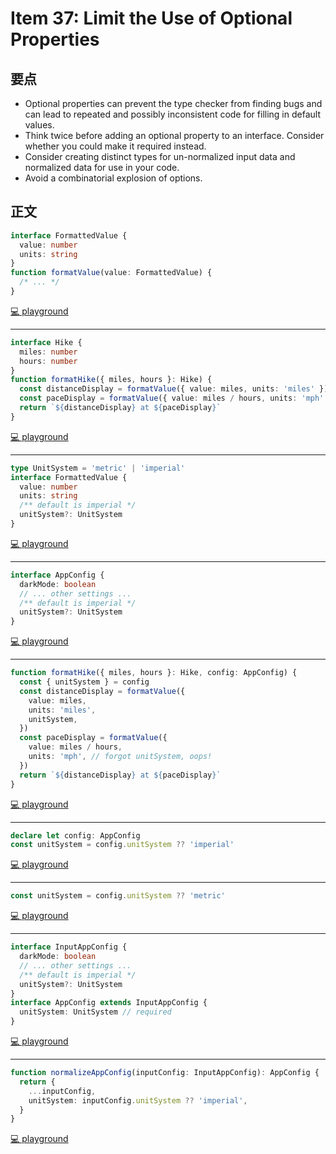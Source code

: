 # Item 37: Limit the Use of Optional Properties

## 要点

- Optional properties can prevent the type checker from finding bugs and can lead to repeated and possibly inconsistent code for filling in default values.
- Think twice before adding an optional property to an interface. Consider whether you could make it required instead.
- Consider creating distinct types for un-normalized input data and normalized data for use in your code.
- Avoid a combinatorial explosion of options.

## 正文

```ts
interface FormattedValue {
  value: number
  units: string
}
function formatValue(value: FormattedValue) {
  /* ... */
}
```

[💻 playground](https://www.typescriptlang.org/play/?ts=5.4.5#code/JYOwLgpgTgZghgYwgAgGIHsoFs5kgEwDU4AbAVxQG8AoZZAN1IoC5kQysAjaAbluTIhgYAM6sRYKKADmfAL7UYghGGDoQyGJhxhi5CAApG+1hmy4CeigEpklZAHoAVMgB075E4fIFQA)

---

```ts
interface Hike {
  miles: number
  hours: number
}
function formatHike({ miles, hours }: Hike) {
  const distanceDisplay = formatValue({ value: miles, units: 'miles' })
  const paceDisplay = formatValue({ value: miles / hours, units: 'mph' })
  return `${distanceDisplay} at ${paceDisplay}`
}
```

[💻 playground](https://www.typescriptlang.org/play/?ts=5.4.5#code/JYOwLgpgTgZghgYwgAgGIHsoFs5kgEwDU4AbAVxQG8AoZZAN1IoC5kQysAjaAbluTIhgYAM6sRYKKADmfAL7UYghGGDoQyGJhxhi5CAApG+1hmy4CeigEpklZAHoAVMgB075E4fIFoSLEQUAAlgAGsqfixgEggxNg5uKD46AAt0Mig49i5eagUlEBU1DS1zMBDwg0oomJEAGmQ0jJE5VgqIWxo6BHUJZHxgCThCiAARQYAHEjgAT2QAXk1tXCtDSmMWZBrYhsFhOIBybZEDuWtk5B6QPonA8ZEp2YWlstWqjYhWY8dG9MzdoSiVhHCYpU7nfhQCBgDIaAAGABJKAMhiN7o8ZnJkLhkEjbkh0dNMXD5NQgA)

---

```ts
type UnitSystem = 'metric' | 'imperial'
interface FormattedValue {
  value: number
  units: string
  /** default is imperial */
  unitSystem?: UnitSystem
}
```

[💻 playground](https://www.typescriptlang.org/play/?ts=5.4.5#code/C4TwDgpgBAqgdgS2AZRAZ2BAtlAvFAciwmACcEBjAqAH0IS0nIEMAbAgbgCgE5NSAZswrQAYgHtSWZsEwATAGpsArtADeXKFABuKiAC4ocZVgBGEUty3LEwNIYzk4AcytQA9ACpPUORCHKrMBQCGghjBYIbFCe7ppQNkioGNgA-IbwSeiYWNwAvlxAA)

---

```ts
interface AppConfig {
  darkMode: boolean
  // ... other settings ...
  /** default is imperial */
  unitSystem?: UnitSystem
}
```

[💻 playground](https://www.typescriptlang.org/play/?ts=5.4.5#code/C4TwDgpgBAqgdgS2AZRAZ2BAtlAvFAciwmACcEBjAqAH0IS0nIEMAbAgbgCgE5NSAZswrQAYgHtSWZsEwATAGpsArtADeXKFABuKiAC4ocZVgBGEUty3LEwNIYzk4AcytQA9ACpPUORCHKrMBQCGghjBYIbFCe7ppQNkioGNgA-IbwSeiYWNwAvjx8FkIiUACCYGAAwuJwAgjOUBpacsykANYAsuJ+hqbi4qwQzHBu7u5QAHTTUOLAABYWUGgkwLzOYdOT8V4+fgFBIWEMTFGsMXHWtsk56bDX2dj5XEA)

---

```ts
function formatHike({ miles, hours }: Hike, config: AppConfig) {
  const { unitSystem } = config
  const distanceDisplay = formatValue({
    value: miles,
    units: 'miles',
    unitSystem,
  })
  const paceDisplay = formatValue({
    value: miles / hours,
    units: 'mph', // forgot unitSystem, oops!
  })
  return `${distanceDisplay} at ${paceDisplay}`
}
```

[💻 playground](https://www.typescriptlang.org/play/?ts=5.4.5#code/C4TwDgpgBAqgdgS2AZRAZ2BAtlAvFAciwmACcEBjAqAH0IS0nIEMAbAgbgCgE5NSAZswrQAYgHtSWZsEwATAGpsArtADeXKFABuKiAC4ocZVgBGEUty3LEwNIYzk4AcytQA9ACpPUORCHKrMBQCGghjBYIbFCe7ppQNkioGNgA-IbwSeiYWNwAvjx8FkIiUACCYGAAwuJwAgjOUBpacsykANYAsuJ+hqbi4qwQzHBu7u5QAHTTUOLAABYWUGgkwLzOYdOT8V4+fgFBIWEMTFGsMXHWtsk56bDX2dj5hfwl0AASCO3q8VgIQ-YjCZzJZ4vNxMpSIDjGYLM8BDYKGtalABJJpMAlKxVAAKXTYgxQCRSGTyLGqACUTQ8Pi2FygBQRcCRCBRaJJwE+3xxaj+AIANFBwZC0HlDFyIIKKLV6s5DBVqjKGlTmlBpXAMNTEihHjg8ng1UrXPF1Zq5KFgCMRAARUJgVjMEAG9kY8kQHnxLT41SGPkQNCC7WAoj-f0EQMPFJYeJ5CluU3BMDCCC2tD2x3O9EyN0erRevS+0NhCbCqERpDBxjzageCbs5xzBKRnKCgZgNAAQhjcfipBIkLgUAABgASNTmjBWlN2h0gfUyKBjpM2meOvJD55AA)

---

```ts
declare let config: AppConfig
const unitSystem = config.unitSystem ?? 'imperial'
```

[💻 playground](https://www.typescriptlang.org/play/?ts=5.4.5#code/C4TwDgpgBAqgdgS2AZRAZ2BAtlAvFAciwmACcEBjAqAH0IS0nIEMAbAgbgCgE5NSAZswrQAYgHtSWZsEwATAGpsArtADeXKFABuKiAC4ocZVgBGEUty3LEwNIYzk4AcytQA9ACpPUORCHKrMBQCGghjBYIbFCe7ppQNkioGNgA-IbwSeiYWNwAvjx8FkIiUACCYGAAwuJwAgjOUBpacsykANYAsuJ+hqbi4qwQzHBu7u5QAHTTUOLAABYWUGgkwLzOYdOT8V4+fgFBIWEMTFGsMXHWtsk56bDX2dj5hfwl0AASCO3q8VgIQ-YjCZzJZ4vNxMpSIDjGYLM8BDYKGtalABJJpMAlKxVAAKXTYgxQCRSGTyLGqACUTQ8Pi2FygBT8FFYbWgQ2CFFq9Wchgq1S5DW4nLgGASDxSOHwwu5k0SKEeOFSqXoERY7G4QA)

---

```ts
const unitSystem = config.unitSystem ?? 'metric'
```

[💻 playground](https://www.typescriptlang.org/play/?ts=5.4.5#code/C4TwDgpgBAqgdgS2AZRAZ2BAtlAvFAciwmACcEBjAqAH0IS0nIEMAbAgbgCgE5NSAZswrQAYgHtSWZsEwATAGpsArtADeXKFABuKiAC4ocZVgBGEUty3LEwNIYzk4AcytQA9ACpPUORCHKrMBQCGghjBYIbFCe7ppQNkioGNgA-IbwSeiYWNwAvjx8FkIiUACCYGAAwuJwAgjOUBpacsykANYAsuJ+hqbi4qwQzHBu7u5QAHTTUOLAABYWUGgkwLzOYdOT8V4+fgFBIWEMTFGsMXHWtsk56bDX2dj5hfwl0AASCO3q8VgIQ-YjCZzJZ4vNxMpSIDjGYLM8BDYKGtalABJJpMAlKxVAAKXTYgxQCRSGTyLGqACUTQ8Pi2FygBT8FFYbWgQ2CFFq9Wchgq1S5DW4nLgGASDxSOHwwu5k0SKEeOFSqUIxDIlE4XCAA)

---

```ts
interface InputAppConfig {
  darkMode: boolean
  // ... other settings ...
  /** default is imperial */
  unitSystem?: UnitSystem
}
interface AppConfig extends InputAppConfig {
  unitSystem: UnitSystem // required
}
```

[💻 playground](https://www.typescriptlang.org/play/?ts=5.4.5#code/C4TwDgpgBAqgdgS2AZRAZ2BAtlAvFAciwmACcEBjAqAH0IS0nIEMAbAgbgCgE5NSAZswrQAknDABXYAEEwYAMIB7OAIQBzKAG8uUKABNmpANYBZJfogAuKACMlS1hGZxuegPTuoAOl9QlwAAWEKRQaCTAvOpoPr66UO4AVIkGEEKSrMBQCDEMTAhsUInu8ZKIKOiYWAD8NvBIqBjY3AC+PHwhQiJQcooqapoQAB6YcPox4lKy8sqqGtql5Y1VdUuVzR5epBAAjpII2-pcbUA)

---

```ts
function normalizeAppConfig(inputConfig: InputAppConfig): AppConfig {
  return {
    ...inputConfig,
    unitSystem: inputConfig.unitSystem ?? 'imperial',
  }
}
```

[💻 playground](https://www.typescriptlang.org/play/?ts=5.4.5#code/C4TwDgpgBAqgdgS2AZRAZ2BAtlAvFAciwmACcEBjAqAH0IS0nIEMAbAgbgCgE5NSAZswrQAknDABXYAEEwYAMIB7OAIQBzKAG8uUKABNmpANYBZJfogAuKACMlS1hGZxuegPTuoAOl9QlwAAWEKRQaCTAvOpoPr66UO4AVIkGEEKSrMBQCDEMTAhsUInu8ZKIKOiYWAD8NvBIqBjY3AC+PHwhQiJQcooqapoQAB6YcPox4lKy8sqqGtql5Y1VdUuVzR5epBAAjpII2-pcbQJlFJEqUHBKpFhsCABeEL2zAwAUvFOvGjaT0i-9DQAShsALmmh0em2wEkpDgCz0el83k+0m+6gANPE9GUGussDZUcB0d5cRUmjhqtV6IwQgV2Fi9C1WlwgA)
